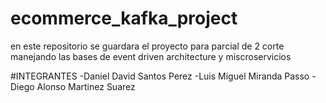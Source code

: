 # ecommerce_kafka_project
en este repositorio se guardara el proyecto para parcial de 2 corte manejando las bases de event driven architecture y miscroservicios

#INTEGRANTES
-Daniel David Santos Perez
-Luis Miguel Miranda Passo
-Diego Alonso Martinez Suarez
